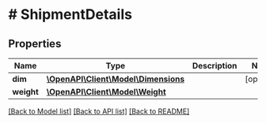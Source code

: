 # # ShipmentDetails

## Properties

Name | Type | Description | Notes
------------ | ------------- | ------------- | -------------
**dim** | [**\OpenAPI\Client\Model\Dimensions**](Dimensions.md) |  | [optional]
**weight** | [**\OpenAPI\Client\Model\Weight**](Weight.md) |  |

[[Back to Model list]](../../README.md#models) [[Back to API list]](../../README.md#endpoints) [[Back to README]](../../README.md)
